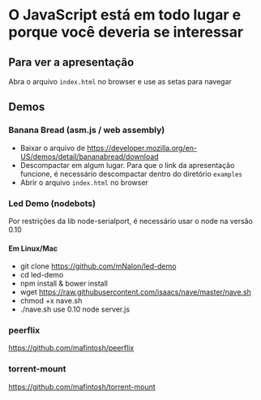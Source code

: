 # O JavaScript está em todo lugar e porque você deveria se interessar

## Para ver a apresentação

Abra o arquivo `index.html` no browser e use as setas para navegar

## Demos

### Banana Bread (asm.js / web assembly)

 * Baixar o arquivo de https://developer.mozilla.org/en-US/demos/detail/bananabread/download
 * Descompactar em algum lugar. Para que o link da apresentação funcione, é necessário descompactar dentro do diretório `examples`
 * Abrir o arquivo `index.html` no browser

### Led Demo (nodebots)

Por restrições da lib node-serialport, é necessário usar o node na versão 0.10

#### Em Linux/Mac

 * git clone https://github.com/mNalon/led-demo
 * cd led-demo
 * npm install & bower install
 * wget https://raw.githubusercontent.com/isaacs/nave/master/nave.sh
 * chmod +x nave.sh
 * ./nave.sh use 0.10 node server.js

### peerflix

https://github.com/mafintosh/peerflix

### torrent-mount

https://github.com/mafintosh/torrent-mount
